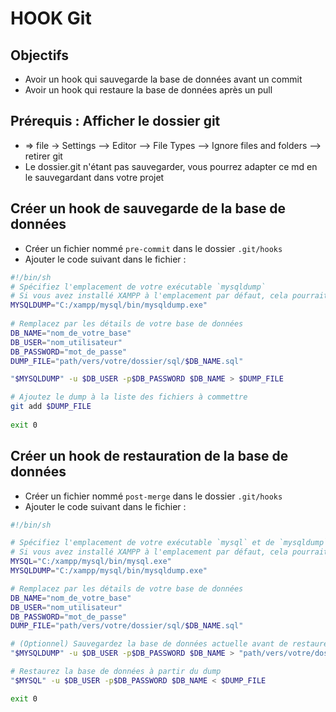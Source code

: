 # HOOK Git
## Objectifs
- Avoir un hook qui sauvegarde la base de données avant un commit
- Avoir un hook qui restaure la base de données après un pull

## Prérequis : Afficher le dossier git
- => file -> Settings --> Editor --> File Types --> Ignore files and folders --> retirer git
- Le dossier.git n'étant pas sauvegarder, vous pourrez adapter ce md en le sauvegardant dans votre projet

## Créer un hook de sauvegarde de la base de données
- Créer un fichier nommé `pre-commit` dans le dossier `.git/hooks`
- Ajouter le code suivant dans le fichier :
```bash
#!/bin/sh
# Spécifiez l'emplacement de votre exécutable `mysqldump`
# Si vous avez installé XAMPP à l'emplacement par défaut, cela pourrait ressembler à ceci:
MYSQLDUMP="C:/xampp/mysql/bin/mysqldump.exe"
 
# Remplacez par les détails de votre base de données
DB_NAME="nom_de_votre_base"
DB_USER="nom_utilisateur"
DB_PASSWORD="mot_de_passe"
DUMP_FILE="path/vers/votre/dossier/sql/$DB_NAME.sql"

"$MYSQLDUMP" -u $DB_USER -p$DB_PASSWORD $DB_NAME > $DUMP_FILE

# Ajoutez le dump à la liste des fichiers à commettre
git add $DUMP_FILE
 
exit 0
```
## Créer un hook de restauration de la base de données
- Créer un fichier nommé `post-merge` dans le dossier `.git/hooks`
- Ajouter le code suivant dans le fichier :
```bash
#!/bin/sh

# Spécifiez l'emplacement de votre exécutable `mysql` et de `mysqldump`
# Si vous avez installé XAMPP à l'emplacement par défaut, cela pourrait ressembler à ceci:
MYSQL="C:/xampp/mysql/bin/mysql.exe"
MYSQLDUMP="C:/xampp/mysql/bin/mysqldump.exe"

# Remplacez par les détails de votre base de données
DB_NAME="nom_de_votre_base"
DB_USER="nom_utilisateur"
DB_PASSWORD="mot_de_passe"
DUMP_FILE="path/vers/votre/dossier/sql/$DB_NAME.sql"

# (Optionnel) Sauvegardez la base de données actuelle avant de restaurer
"$MYSQLDUMP" -u $DB_USER -p$DB_PASSWORD $DB_NAME > "path/vers/votre/dossier/backup_$(date +%Y%m%d%H%M%S).sql"

# Restaurez la base de données à partir du dump
"$MYSQL" -u $DB_USER -p$DB_PASSWORD $DB_NAME < $DUMP_FILE

exit 0
```